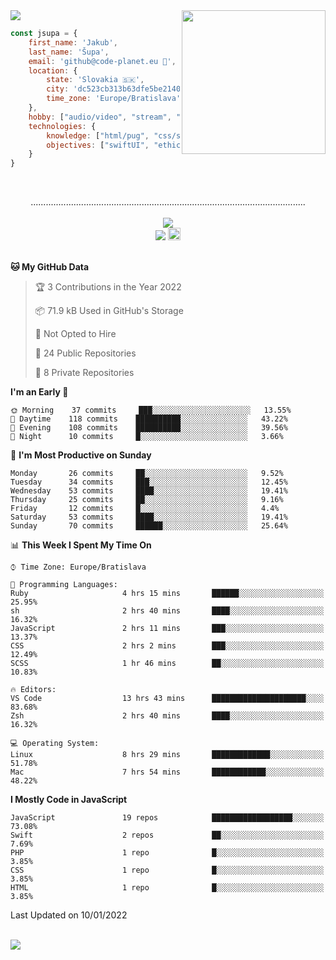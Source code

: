 
<img src="https://creepy-corp.eu/pika-bg.png">
<img align='right' src="https://creepy-corp.eu/pika.gif" width="230">
<br>

```js
const jsupa = {
    first_name: 'Jakub',
    last_name: 'Šupa',
    email: 'github@code-planet.eu 📧',
    location: {
        state: 'Slovakia 🇸🇰',
        city: 'dc523cb313b63dfe5be2140b0c05b3bc',
        time_zone: 'Europe/Bratislava'
    },
    hobby: ["audio/video", "stream", "3D modelling/printing", "crypto (XRP 🤍)", "IoT/DIY", "tech"],
    technologies: {
        knowledge: ["html/pug", "css/scss", "javascript/jquery", "vue/react", "nodejs", "ruby on rails", "php", "pgsql/mysql"],
        objectives: ["swiftUI", "ethical hacking", "boost all knowledge to master class"]
    }
}

  ```

<br>
<p align="center">
.............................................................................................................
<br><br>
<a href="https://wakatime.com/@698e3ae2-2e7a-4cf6-a9e7-192f2b7d1525"><img src="https://wakatime.com/badge/user/698e3ae2-2e7a-4cf6-a9e7-192f2b7d1525.svg"></a><br>
<img src="https://visitor-badge.laobi.icu/badge?page_id=jsupa.jsupa">
<a href='https://ko-fi.com/Y8Y246Y0V' target='_blank'>
    <img src="https://img.shields.io/badge/buy%20me%20a%20coffee-donate-yellow.svg" alt="Buy Me A Coffee donate button" height="20px"/>
</a>
<br><br>

<!--START_SECTION:waka-->
**🐱 My GitHub Data** 

> 🏆 3 Contributions in the Year 2022
 > 
> 📦 71.9 kB Used in GitHub's Storage 
 > 
> 🚫 Not Opted to Hire
 > 
> 📜 24 Public Repositories 
 > 
> 🔑 8 Private Repositories  
 > 
**I'm an Early 🐤** 

```text
🌞 Morning    37 commits     ███░░░░░░░░░░░░░░░░░░░░░░   13.55% 
🌆 Daytime    118 commits    ██████████░░░░░░░░░░░░░░░   43.22% 
🌃 Evening    108 commits    ██████████░░░░░░░░░░░░░░░   39.56% 
🌙 Night      10 commits     █░░░░░░░░░░░░░░░░░░░░░░░░   3.66%

```
📅 **I'm Most Productive on Sunday** 

```text
Monday       26 commits     ██░░░░░░░░░░░░░░░░░░░░░░░   9.52% 
Tuesday      34 commits     ███░░░░░░░░░░░░░░░░░░░░░░   12.45% 
Wednesday    53 commits     ████░░░░░░░░░░░░░░░░░░░░░   19.41% 
Thursday     25 commits     ██░░░░░░░░░░░░░░░░░░░░░░░   9.16% 
Friday       12 commits     █░░░░░░░░░░░░░░░░░░░░░░░░   4.4% 
Saturday     53 commits     ████░░░░░░░░░░░░░░░░░░░░░   19.41% 
Sunday       70 commits     ██████░░░░░░░░░░░░░░░░░░░   25.64%

```


📊 **This Week I Spent My Time On** 

```text
⌚︎ Time Zone: Europe/Bratislava

💬 Programming Languages: 
Ruby                     4 hrs 15 mins       ██████░░░░░░░░░░░░░░░░░░░   25.95% 
sh                       2 hrs 40 mins       ████░░░░░░░░░░░░░░░░░░░░░   16.32% 
JavaScript               2 hrs 11 mins       ███░░░░░░░░░░░░░░░░░░░░░░   13.37% 
CSS                      2 hrs 2 mins        ███░░░░░░░░░░░░░░░░░░░░░░   12.49% 
SCSS                     1 hr 46 mins        ██░░░░░░░░░░░░░░░░░░░░░░░   10.83%

🔥 Editors: 
VS Code                  13 hrs 43 mins      █████████████████████░░░░   83.68% 
Zsh                      2 hrs 40 mins       ████░░░░░░░░░░░░░░░░░░░░░   16.32%

💻 Operating System: 
Linux                    8 hrs 29 mins       █████████████░░░░░░░░░░░░   51.78% 
Mac                      7 hrs 54 mins       ████████████░░░░░░░░░░░░░   48.22%

```

**I Mostly Code in JavaScript** 

```text
JavaScript               19 repos            ██████████████████░░░░░░░   73.08% 
Swift                    2 repos             ██░░░░░░░░░░░░░░░░░░░░░░░   7.69% 
PHP                      1 repo              █░░░░░░░░░░░░░░░░░░░░░░░░   3.85% 
CSS                      1 repo              █░░░░░░░░░░░░░░░░░░░░░░░░   3.85% 
HTML                     1 repo              █░░░░░░░░░░░░░░░░░░░░░░░░   3.85%

```



 Last Updated on 10/01/2022
<!--END_SECTION:waka-->

</p><br>
<img src="https://creepy-corp.eu/pika-bg-bottom.png">
